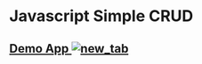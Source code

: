 # Javascript Simple CRUD

## [Demo App ![new_tab](https://img.icons8.com/cotton/18/000000/external-link--v1.png)](https://k-ardliyan.github.io/javascript-simple-crud/)